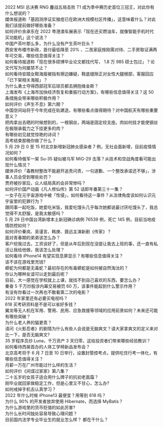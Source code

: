 2022 MSI 总决赛 RNG 鏖战五局击败 T1 成为季中赛历史首位三冠王，对此你有什么想说的？  
媒体报道称「基因测序证实猴痘已在欧洲大规模社区传播」，这意味着什么？对此我们该提前做好哪些准备？  
如何评价余承东在 2022 粤港澳车展表示「现在还买燃油车，就像智能手机时代买功能机」这个说法？  
中国产茶叶那么多，为什么没有产生茶叶巨头？  
西安发布楼市新政，首付最低降至 20% 、二孩家庭按刚需对待、二手房取证满两年可交易，哪些信息值得关注？  
如何看待报道称「现在很多硕博毕业论文都找代写， 1.8 万 985 硕士包过」？论文代写为何屡禁不止？  
如何看待安踏女鞋海报被指有擦边嫌疑，鞋底缝隙正对女性大腿根部，客服回应「已下架相关海报」？  
为什么勇士夺得西部冠军后球员都去拥抱维金斯？  
上海发布《上海市加快经济恢复和重振行动方案》，有哪些信息值得关注？这 50 条措施会带来哪些积极作用？  
如何评价《声生不息》第六期？  
中国空间站将于今年完成在轨建造，有哪些看点值得期待？对中国航天有哪些重要意义？  
把肉拿出去晒的时候想到的，一根钢丝，两端是固定绞支座。肉如何挂才能使钢丝在极限承载力之下挂更多的肉？  
有哪些初见就觉惊艳的诗词？  
高考结束那晚你做了什么？  
5 月 29 日 0 至 15 时北京新增新冠肺炎感染者 7 例，无社会面新增，目前疫情情况如何？  
如何看待俄军一架 Su-35 疑似被乌军 MiG-29 击落？从技术和空战角度看可能出现什么情况？  
媒体评价「毒教材整改不能避开追责问责，一句道歉、一个整改承诺还不够」，涉事人员会受到哪些处罚？  
贾府被抄家后，众人结局真的会非常惨吗？  
如何评价国产动画《凡人修仙传》第 52 话即年番第三十一集？  
一女子在元宇宙游戏中被「性侵」，如何看待这一事件？从法律角度该如何认识元宇宙里的犯罪行为？  
跟同事一起吃饭，她爱吃米饭，我爱吃馒头几乎每次她都说最讨厌吃馒头了，我总觉得不太舒服，是我太敏感吗？  
5 月 29 日中国台湾新增本土新冠确诊病例 76539 例，死亡 145 例，目前当地疫情防控如何？  
如何评价秦岚、吴谨言、韩庚、聂远主演新剧《传家》？  
面对青春期的弟弟该怎么办？  
客户挖我过去，工资谈好了，但是从年后到现在没提让我去上班的事，还一直有私活让我给他做，我该怎么处理？  
如何看待 iPhone14 有望实现息屏显示？有哪些信息值得关注？  
该不该在游戏里充钱?  
蟒蛇为何都是无毒蛇？最初存在的有毒蟒蛇是如何被自然淘汰的？  
你认为哪种友谊可以走到最后呢？  
目前，大一感觉在学校就上上课，就找不到自己喜欢的东西，要怎么办？  
秦奋 5 千万炒股涉内幕交易被罚 60 万，该事件能起到什么警示作用？  
有没有你看过一次再也不敢看第二次的电影？  
2022 年家里还有必要买电视吗？  
618 买考研资料是不是可以省好多钱？  
翼龙等无人机在军用、警用、民用、应急救援等领域的应用前景如何？未来还可能有哪些突破？  
为什么老人养的猫更乖？  
请问《火影忍者》的剧情为什么有些人会说是无脑爽文？请大家拿爽文的定义来对比一下，是否无脑爽文?  
35 岁程序员炒 Luna，千万资产 3 天归零，这给投资者们带来哪些经验教训？  
如何看待西昊首办的人体工学椅新品发布会？  
北京高考将于 6 月 7 日至 10 日举行，设置封管控考点，提供吃住行考一体化，有哪些信息值得关注？  
月薪一万在广州市能过什么样的生活？  
如何评价《间谍过家家》第八集？  
二十五岁的女孩子适合用什么牌子的抗初老面霜？  
刚毕业就回家做稳定工作，但是心里又不甘心，怎么办?  
如何戒掉手机去认真学习？  
2022 年什么时候 iPhone13 最便宜？用等到 618 吗？  
为什么 90% 的开发者放弃使用 Hibernate，而选择 MyBatis？  
为什么游戏里的货币贬值的如此厉害?  
为什么长时间独处容易导致心理问题？  
目前国内法学专业毕业生的就业怎么样？  都在干什么？  
